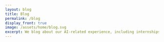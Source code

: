 ```yaml
---
layout: blog
title: Blog
permalink: /blog
display_front: true
image: /assets/home/blog.svg
excerpt: We blog about our AI-related experience, including internships, competitions, and research.
---
```

